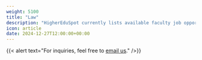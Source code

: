 ```yaml
---
weight: 5100
title: "Law"
description: "HigherEduSpot currently lists available faculty job opportunities in law."
icon: article
date: 2024-12-27T12:00:00+00:00
---
```


{{< alert text="For inquiries, feel free to [email us](mailto:support@highereduspot.com)." />}}
